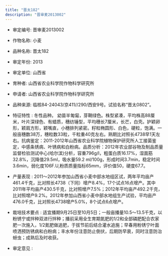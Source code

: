 ```yaml
---
title: "晋太182"
description: "晋审麦2013002"
---
```

* 审定编号:  晋审麦2013002

*  作物名称:  小麦

*  品种名称:  晋太182

*  审定年份:  2013

*  审定单位:  山西省

* 育种者:  山西省农业科学院作物科学研究所     

*  申请者:  山西省农业科学院作物科学研究所     

*  品种来源:      临核84-24043/京411//290/西安9号。试验名称“晋太0802”。

*  特征特性 : 
冬性品种。 幼苗半匍匐，芽鞘绿色。株型紧凑，平均株高88厘米，叶片深绿色、有蜡质，穗纺锤型，平均穗长7厘米，长芒，白壳。护颖卵形，颖肩方形，颖嘴直，小穗排列紧密。籽粒椭圆形、白色，硬粒，饱满。一般亩穗数38万，穗粒数33粒，千粒重40克左右。熟期比对照长4738早1天左右。抗病鉴定：2011-2012年山西省农业科学院植物保护研究所人工接菌鉴定，中感条锈病、叶锈病和白粉病。品质分析：2012年农业部谷物及制品质量监督检验测试中心(哈尔滨)分析，容重796g/l，粗蛋白质16.17%，湿面筋32.8%，沉降值29.5ml，吸水量59.2 ml/100g，形成时间3.7min，稳定时间3.6min，弱化度106F.U,粉质质量指标65mm，评价值50，硬度67.7。
 
*  产量表现 : 
2011～2012年参加山西省小麦中部水地组区试，两年平均亩产461.4千克，比对照长4738（下同）增产8.4%，17个试点16点增产。其中2011年平均亩产430.5千克，比对照增产7.5%；2012年平均亩产492.2千克，比对照增产9.2%。2012年参加山西省小麦中部水地组生产试验，平均亩产476.0千克，比对照长4738增产5.0%，8个试点6点增产。

*  栽培技术要点 : 
适宜播期9月25日至10月5日；一般亩播量10.5～13.5千克，以粉锈宁或拌种双进行拌种；播前采用全生育期氮肥的1/2和全部磷肥配合农家肥一次施入，1/2氮肥做追肥，于拔节前后结合灌水追施；早春用粉锈宁叶面喷洒预防锈病和白粉病；丰水年份注意防止倒伏，后期防早衰，同时注意防治蚜虫；成熟后及时收获。

*  审定意见 : 

